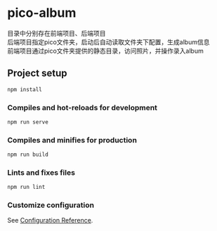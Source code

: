 # pico-album

目录中分别存在前端项目、后端项目  
后端项目指定pico文件夹，启动后自动读取文件夹下配置，生成album信息  
前端项目通过pico文件夹提供的静态目录，访问照片，并操作录入album

## Project setup

``` bash
npm install
```

### Compiles and hot-reloads for development

``` bash
npm run serve
```

### Compiles and minifies for production

``` bash
npm run build
```

### Lints and fixes files

``` bash
npm run lint
```

### Customize configuration

See [Configuration Reference](https://cli.vuejs.org/config/).

